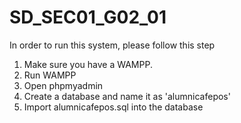 # SD_SEC01_G02_01
In order to run this system, please follow this step
  1. Make sure you have a WAMPP.
  2. Run WAMPP
  3. Open phpmyadmin
  2. Create a database and name it as 'alumnicafepos'
  3. Import alumnicafepos.sql into the database 
